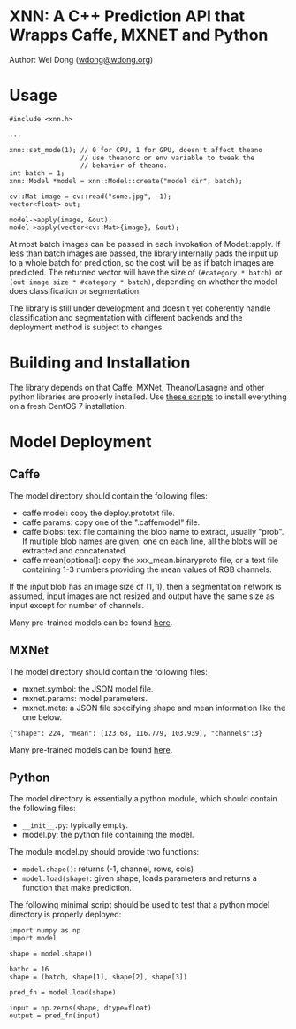 XNN: A C++ Prediction API that Wrapps Caffe, MXNET and Python
=============================================================

Author: Wei Dong (wdong@wdong.org)

# Usage
```
#include <xnn.h>

...

xnn::set_mode(1); // 0 for CPU, 1 for GPU, doesn't affect theano
                  // use theanorc or env variable to tweak the
                  // behavior of theano.
int batch = 1;
xnn::Model *model = xnn::Model::create("model dir", batch);

cv::Mat image = cv::read("some.jpg", -1);
vector<float> out;

model->apply(image, &out);
model->apply(vector<cv::Mat>{image}, &out); 
```

At most batch images can be passed in each invokation of Model::apply.
If less than batch images are passed, the library internally pads the
input up to a whole batch for prediction, so the cost will be as if
batch images are predicted.
The returned vector will have the size of `(#category * batch)` or
`(out image size * #category * batch)`,
depending on whether the model does classification or
segmentation.


The library is still under development and doesn't yet coherently handle
classification and segmentation with different backends and the deployment
method is subject to changes.

# Building and Installation

The library depends on that Caffe, MXNet, Theano/Lasagne and other python
libraries are properly installed.  Use [these scripts](https://github.com/aaalgo/centos7-deep)
to install everything on a fresh CentOS 7 installation.

# Model Deployment
## Caffe
The model directory should contain the following files:
- caffe.model: copy the deploy.prototxt file.
- caffe.params: copy one of the ".caffemodel" file.
- caffe.blobs: text file containing the blob name to extract, usually "prob".  If multiple blob names are given, one on each line, all the blobs will be extracted and concatenated.
- caffe.mean[optional]: copy the xxx_mean.binaryproto file, or a text file containing 1-3 numbers providing the mean values of RGB channels.

If the input blob has an image size of (1, 1), then a segmentation
network is assumed, input images are not resized and output have
the same size as input except for number of channels.

Many pre-trained models can be found [here](https://github.com/BVLC/caffe/wiki/Model-Zoo).

## MXNet
The model directory should contain the following files:
- mxnet.symbol: the JSON model file.
- mxnet.params: model parameters.
- mxnet.meta: a JSON file specifying shape and mean information like the one below.
```
{"shape": 224, "mean": [123.68, 116.779, 103.939], "channels":3}
```

Many pre-trained models can be found [here](https://github.com/dmlc/mxnet-model-gallery).

## Python
The model directory is essentially a python module, which should contain the following files:
- `__init__.py`: typically empty.
- model.py: the python file containing the model.

The module model.py should provide two functions:

- `model.shape()`: returns (-1, channel, rows, cols)
- `model.load(shape)`: given shape, loads parameters and returns a function
that make prediction.

The following minimal script should be used to test that
a python model directory is properly deployed:

```
import numpy as np
import model

shape = model.shape()

bathc = 16
shape = (batch, shape[1], shape[2], shape[3])

pred_fn = model.load(shape)

input = np.zeros(shape, dtype=float)
output = pred_fn(input)
```
